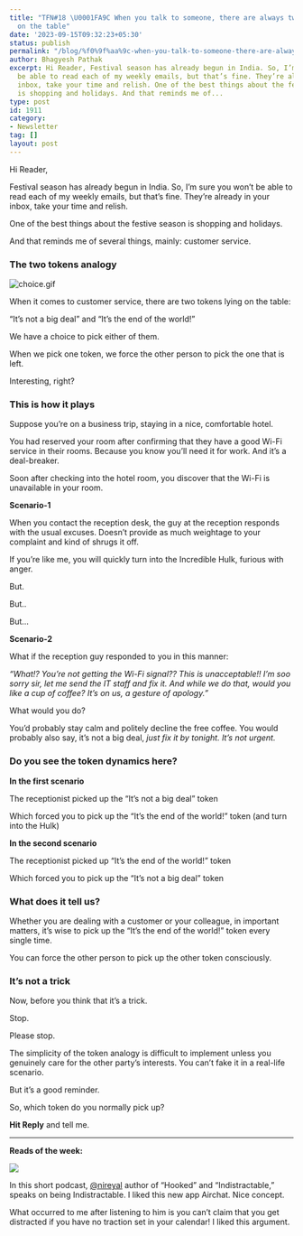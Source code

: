 ```yaml
---
title: "TFN#18 \U0001FA9C When you talk to someone, there are always two tokens lying
  on the table"
date: '2023-09-15T09:32:23+05:30'
status: publish
permalink: "/blog/%f0%9f%aa%9c-when-you-talk-to-someone-there-are-always-two-tokens-lying-on-the-table"
author: Bhagyesh Pathak
excerpt: Hi Reader, Festival season has already begun in India. So, I’m sure you won’t
  be able to read each of my weekly emails, but that’s fine. They’re already in your
  inbox, take your time and relish. One of the best things about the festive season
  is shopping and holidays. And that reminds me of...
type: post
id: 1911
category:
- Newsletter
tag: []
layout: post
---
```


Hi Reader,

Festival season has already begun in India. So, I’m sure you won’t be able to read each of my weekly emails, but that’s fine. They’re already in your inbox, take your time and relish.

One of the best things about the festive season is shopping and holidays.

And that reminds me of several things, mainly: customer service.

### The two tokens analogy

![choice.gif](https://embed.filekitcdn.com/e/tkwVjiL2WnM6sb9P2ZThes/sDNisMYRqKkFYxxGSn4mcz)

When it comes to customer service, there are two tokens lying on the table:

“It’s not a big deal” and “It’s the end of the world!”

We have a choice to pick either of them.

When we pick one token, we force the other person to pick the one that is left.

Interesting, right?

### This is how it plays

Suppose you’re on a business trip, staying in a nice, comfortable hotel.

You had reserved your room after confirming that they have a good Wi-Fi service in their rooms. Because you know you’ll need it for work. And it’s a deal-breaker.

Soon after checking into the hotel room, you discover that the Wi-Fi is unavailable in your room.

**Scenario-1**

When you contact the reception desk, the guy at the reception responds with the usual excuses. Doesn’t provide as much weightage to your complaint and kind of shrugs it off.

If you’re like me, you will quickly turn into the Incredible Hulk, furious with anger.

But.

But..

But…

**Scenario-2**

What if the reception guy responded to you in this manner:

*“What!? You’re not getting the Wi-Fi signal?? This is unacceptable!! I’m soo sorry sir, let me send the IT staff and fix it. And while we do that, would you like a cup of coffee? It’s on us, a gesture of apology.”*

What would you do?

You’d probably stay calm and politely decline the free coffee. You would probably also say, it’s not a big deal, *just fix it by tonight. It’s not urgent.*

### Do you see the token dynamics here?

**In the first scenario**

The receptionist picked up the “It’s not a big deal” token

Which forced you to pick up the “It’s the end of the world!” token (and turn into the Hulk)

**In the second scenario**

The receptionist picked up “It’s the end of the world!” token

Which forced you to pick up the “It’s not a big deal” token

### What does it tell us?

Whether you are dealing with a customer or your colleague, in important matters, it’s wise to pick up the “It’s the end of the world!” token every single time.

You can force the other person to pick up the other token consciously.

### It’s not a trick

Now, before you think that it’s a trick.

Stop.

Please stop.

The simplicity of the token analogy is difficult to implement unless you genuinely care for the other party’s interests. You can’t fake it in a real-life scenario.

But it’s a good reminder.

So, which token do you normally pick up?

**Hit Reply** and tell me.

---

**Reads of the week:**

[![](https://embed.filekitcdn.com/e/tkwVjiL2WnM6sb9P2ZThes/fbiyiQSFiZLhNzPVwCjkQP)](https://t.co/uoNCvhGYJl)

In this short podcast, [@nireyal](https://twitter.com/nireyal) author of “Hooked” and “Indistractable,” speaks on being Indistractable. I liked this new app Airchat. Nice concept.

What occurred to me after listening to him is you can’t claim that you get distracted if you have no traction set in your calendar! I liked this argument.